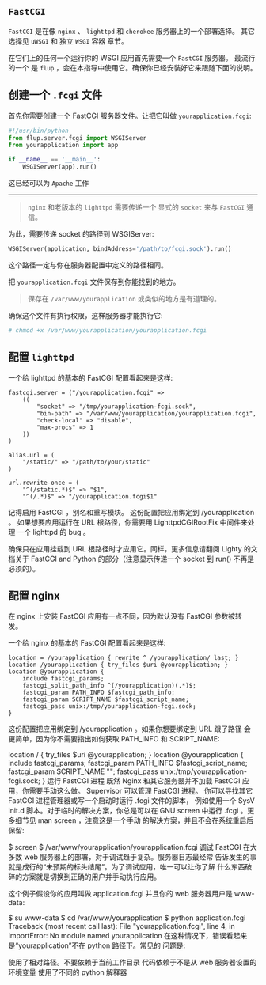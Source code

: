 ## `FastCGI`
`FastCGI` 是在像 `nginx` 、 `lighttpd` 和 `cherokee` 服务器上的一个部署选择。
其它选择见 `uWSGI` 和 独立 `WSGI` 容器 章节。

在它们上的任何一个运行你的 WSGI 应用首先需要一个 `FastCGI` 服务器。
最流行的一个 是 `flup` ，会在本指导中使用它。确保你已经安装好它来跟随下面的说明。


创建一个 `.fcgi` 文件
------------------------------------------

首先你需要创建一个 FastCGI 服务器文件。让把它叫做 `yourapplication.fcgi`:
```python
#!/usr/bin/python
from flup.server.fcgi import WSGIServer
from yourapplication import app

if __name__ == '__main__':
    WSGIServer(app).run()
```

这已经可以为 `Apache` 工作

---------------------------------------------
> `nginx` 和老版本的 `lighttpd` 需要传递一个 显式的 `socket` 来与 `FastCGI` 通信。

为此，需要传递 socket 的路径到 WSGIServer:
```python
WSGIServer(application, bindAddress='/path/to/fcgi.sock').run()
```
这个路径一定与你在服务器配置中定义的路径相同。

把 `yourapplication.fcgi` 文件保存到你能找到的地方。
> 保存在 `/var/www/yourapplication` 或类似的地方是有道理的。

确保这个文件有执行权限，这样服务器才能执行它:
```bash
# chmod +x /var/www/yourapplication/yourapplication.fcgi
```

配置 `lighttpd`
---------------------------
一个给 lighttpd 的基本的 FastCGI 配置看起来是这样:

```cgi
fastcgi.server = ("/yourapplication.fcgi" =>
    ((
        "socket" => "/tmp/yourapplication-fcgi.sock",
        "bin-path" => "/var/www/yourapplication/yourapplication.fcgi",
        "check-local" => "disable",
        "max-procs" => 1
    ))
)

alias.url = (
    "/static/" => "/path/to/your/static"
)

url.rewrite-once = (
    "^(/static.*)$" => "$1",
    "^(/.*)$" => "/yourapplication.fcgi$1"
```

记得启用 FastCGI ，别名和重写模块。
这份配置把应用绑定到 /yourapplication 。
如果想要应用运行在 URL 根路径，你需要用 LighttpdCGIRootFix 中间件来处理 一个 lighttpd 的 bug 。

确保只在应用挂载到 URL 根路径时才应用它。同样，更多信息请翻阅 Lighty 的文档关于 FastCGI and Python 的部分（注意显示传递一个 socket 到 run() 不再是必须的）。

配置 nginx
---------------------------------------------
在 nginx 上安装 FastCGI 应用有一点不同，因为默认没有 FastCGI 参数被转 发。

一个给 nginx 的基本的 FastCGI 配置看起来是这样:
```cgi
location = /yourapplication { rewrite ^ /yourapplication/ last; }
location /yourapplication { try_files $uri @yourapplication; }
location @yourapplication {
    include fastcgi_params;
    fastcgi_split_path_info ^(/yourapplication)(.*)$;
    fastcgi_param PATH_INFO $fastcgi_path_info;
    fastcgi_param SCRIPT_NAME $fastcgi_script_name;
    fastcgi_pass unix:/tmp/yourapplication-fcgi.sock;
}
```
这份配置把应用绑定到 /yourapplication 。如果你想要绑定到 URL 跟了路径 会更简单，因为你不需要指出如何获取 PATH_INFO 和 SCRIPT_NAME:

location / { try_files $uri @yourapplication; }
location @yourapplication {
    include fastcgi_params;
    fastcgi_param PATH_INFO $fastcgi_script_name;
    fastcgi_param SCRIPT_NAME "";
    fastcgi_pass unix:/tmp/yourapplication-fcgi.sock;
}
运行 FastCGI 进程
既然 Nginx 和其它服务器并不加载 FastCGI 应用，你需要手动这么做。 Supervisor 可以管理 FastCGI 进程。 你可以寻找其它 FastCGI 进程管理器或写一个启动时运行 .fcgi 文件的脚本， 例如使用一个 SysV init.d 脚本。对于临时的解决方案，你总是可以在 GNU screen 中运行 .fcgi 。更多细节见 man screen ，注意这是一个手动 的解决方案，并且不会在系统重启后保留:

$ screen
$ /var/www/yourapplication/yourapplication.fcgi
调试
FastCGI 在大多数 web 服务器上的部署，对于调试趋于复杂。服务器日志最经常 告诉发生的事就是成行的“未预期的标头结尾”。为了调试应用，唯一可以让你了解 什么东西破碎的方案就是切换到正确的用户并手动执行应用。

这个例子假设你的应用叫做 application.fcgi 并且你的 web 服务器用户是 www-data:

$ su www-data
$ cd /var/www/yourapplication
$ python application.fcgi
Traceback (most recent call last):
  File "yourapplication.fcgi", line 4, in <module>
ImportError: No module named yourapplication
在这种情况下，错误看起来是“yourapplication”不在 python 路径下。常见的 问题是:

使用了相对路径。不要依赖于当前工作目录
代码依赖于不是从 web 服务器设置的环境变量
使用了不同的 python 解释器